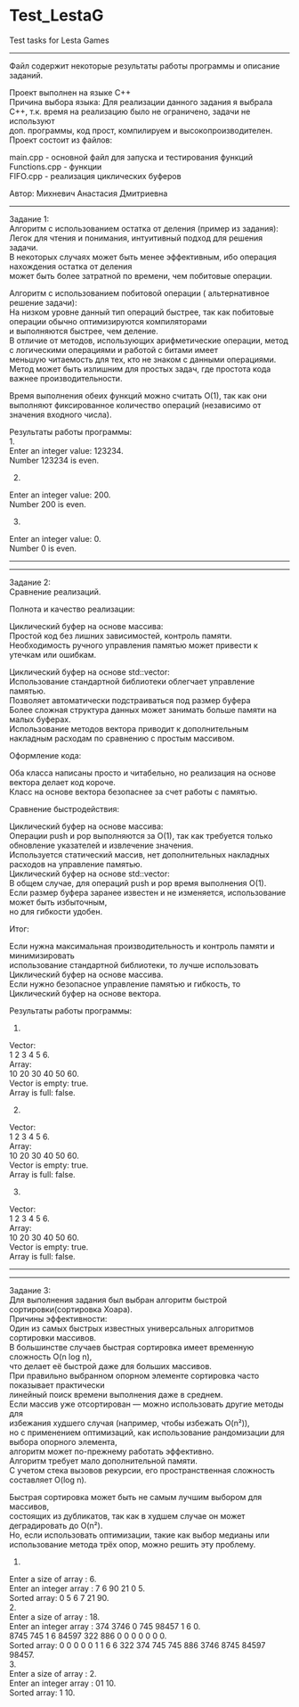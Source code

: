 # Test_LestaG
 Test tasks for Lesta Games 
**********************************************************************  

Файл содержит некоторые результаты работы программы и описание заданий.  

Проект выполнен на языке C++  
Причина выбора языка: Для реализации данного задания я выбрала  
C++, т.к. время на реализацию было не ограничено, задачи не используют  
доп. программы, код прост, компилируем и высокопроизводителен.  
Проект состоит из файлов:  

main.cpp - основной файл для запуска и тестирования функций  
Functions.cpp - функции  
FIFO.cpp - реализация циклических буферов  

Автор: Михневич Анастасия Дмитриевна  

**********************************************************************  
Задание 1:   
  Алгоритм с использованием остатка от деления (пример из задания):  
       Легок для чтения и понимания, интуитивный подход для решения задачи.  
       В некоторых случаях может быть менее эффективным, ибо операция нахождения остатка от деления  
      может быть более затратной по времени, чем побитовые операции.    

  Алгоритм с использованием побитовой операции ( альтернативное решение задачи):  
       На низком уровне данный тип операций быстрее, так как побитовые операции обычно оптимизируются компиляторами  
      и выполняются быстрее, чем деление.  
       В отличие от методов, использующих арифметические операции, метод с логическими операциями и работой с битами имеет  
      меньшую читаемость для тех, кто не знаком с данными операциями.  
       Метод может быть излишним для простых задач, где простота кода важнее производительности.  

  Время выполнения обеих функций можно считать O(1), так как они выполняют фиксированное количество операций (независимо от значения входного числа).  

Результаты работы программы:  
1.      
Enter an integer value:   123234.   
Number  123234  is even.    

2.       

Enter an integer value:   200.   
Number  200  is even.   

3.  
Enter an integer value:   0.   
Number  0  is even.  
  
    
**********************************  
**********************************  


Задание 2:  
Сравнение реализаций.  

 Полнота и качество реализации:  

Циклический буфер на основе массива:  
    Простой  код без лишних зависимостей, контроль памяти.  
    Необходимость ручного управления памятью может привести к утечкам или ошибкам.   
	
Циклический буфер на основе std::vector:  
   Использование стандартной библиотеки облегчает управление памятью.  
   Позволяет автоматически подстраиваться под размер буфера  
   Более сложная структура данных может занимать больше памяти на малых буферах.  
   Использование методов вектора  приводит к дополнительным  
   накладным расходам по сравнению с простым массивом.  

 Оформление кода:  

 Оба класса написаны просто и читабельно, но реализация на основе вектора делает код короче.  
 Класс на основе вектора безопаснее за счет работы с памятью.  

 Сравнение быстродействия:  

Циклический буфер на основе массива:  
 Операции push и pop выполняются за O(1), так как требуется только обновление указателей и извлечение значения.  
 Используется статический массив, нет дополнительных накладных расходов на управление памятью.  
Циклический буфер на основе std::vector:  
  В общем случае, для операций push и pop время выполнения  O(1).  
  Если размер буфера заранее известен и не изменяется, использование  может быть избыточным,  
  но для гибкости удобен.  

Итог:  

 Если нужна максимальная производительность и контроль памяти и минимизировать  
 использование стандартной библиотеки, то лучше использовать   
   Циклический буфер на основе массива.  
 Если нужно безопасное управление памятью и  гибкость, то   
   Циклический буфер на основе вектора.  

Результаты работы программы:  

1.      
Vector:    
1
2
3
4
5
6.  
Array:  
10
20
30
40
50
60.  
Vector is empty: true.   
Array is full: false.  

2.  
Vector:   
1
2
3
4
5
6.   
Array:   
10
20
30
40
50
60.   
Vector is empty: true.   
Array is full: false.

3.  
Vector:    
1
2
3
4
5
6.   
Array:   
10
20
30
40
50
60.   
Vector is empty: true.   
Array is full: false.

**********************************  
**********************************  

Задание 3:  
 Для выполнения задания был выбран алгоритм быстрой сортировки(сортировка Хоара).  
 Причины эффективности:  
 Один из самых быстрых известных универсальных алгоритмов сортировки массивов.  
 В большинстве случаев быстрая сортировка имеет временную сложность O(n log n),   
 что делает её быстрой даже для больших массивов.  
 При правильно выбранном опорном элементе сортировка часто показывает практически   
 линейный поиск времени выполнения даже в среднем.  
 Если массив уже отсортирован — можно использовать другие методы для   
 избежания худшего случая (например, чтобы избежать O(n²)),  
 но с применением оптимизаций, как использование рандомизации для выбора опорного элемента,   
 алгоритм может по-прежнему работать эффективно.  
 Алгоритм требует мало дополнительной памяти.   
 С учетом стека вызовов рекурсии, его пространственная сложность составляет O(log n).  
 
 Быстрая сортировка может быть не самым лучшим выбором для массивов,   
 состоящих из дубликатов, так как в худшем случае он может деградировать до O(n²).  
 Но, если использовать оптимизации, такие как выбор медианы или использование метода трёх опор, можно решить эту проблему.  

1.     
Enter a size of array  :   6.   
Enter an integer array :   7 6 90 21 0 5.   
Sorted array: 0 5 6 7 21 90.      
2.  
Enter a size of array  :   18.   
Enter an integer array :   374 3746 0 745 98457 1 6 0.   
8745 745 1 6 84597 322 886 0 0 0 0 0 0 0.   
Sorted array: 0 0 0 0 0 1 1 6 6 322 374 745 745 886 3746 8745 84597 98457.  
3.  
Enter a size of array  :   2.   
Enter an integer array :   01 10.   
Sorted array: 1 10. 


